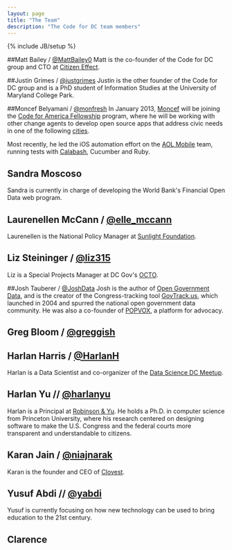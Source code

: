 ```yaml
---
layout: page
title: "The Team"
description: "The Code for DC team members"
---
```

{% include JB/setup %}

##Matt Bailey / [@MattBailey0](https://twitter.com/MattBailey0)
Matt is the co-founder of the Code for DC group and CTO at [Citizen Effect](http://citizeneffect.org).

##Justin Grimes / [@justgrimes](https://twitter.com/justgrimes)
Justin is the other founder of the Code for DC group and is a PhD student of Information Studies at the University of Maryland College Park.

##Moncef Belyamani / [@monfresh](http://twitter.com/monfresh)
In January 2013, [Moncef](http://www.moncefbelyamani.com/about/) will be joining the [Code for America Fellowship](http://codeforamerica.org/2013-fellows/) program, where he will be working with other change agents to develop open source apps that address civic needs in one of the following [cities](http://codeforamerica.org/2013-partners/).

Most recently, he led the iOS automation effort on the [AOL Mobile](http://mobile.aol.com/) team, running tests with [Calabash](http://www.moncefbelyamani.com/ios-automated-testing-with-calabash-cucumber-ruby), Cucumber and Ruby.

## Sandra Moscoso
Sandra is currently in charge of developing the World Bank's Financial Open Data web program.

## Laurenellen McCann / [@elle_mccann](http://twitter.com/elle_mccann)
Laurenellen is the National Policy Manager at [Sunlight Foundation](http://www.sunlightfoundation.com/).

## Liz Steininger / [@liz315](https://twitter.com/liz315)
Liz is a Special Projects Manager at DC Gov's [OCTO](http://octo.dc.gov).

##Josh Tauberer / [@JoshData](http://twitter.com/JoshData)
Josh is the author of [Open Government Data](http://opengovdata.io), and is the creator of the Congress-tracking tool [GovTrack.us](http://www.govtrack.us/), which launched in 2004 and spurred the national open government data community. He was also a co-founder of [POPVOX](http://www.popvox.com/), a platform for advocacy. 

## Greg Bloom / [@greggish](http://twitter.com/greggish)

## Harlan Harris / [@HarlanH](http://twitter.com/HarlanH/)
Harlan is a Data Scientist and co-organizer of the [Data Science DC Meetup](http://www.meetup.com/Data-Science-DC/).

## Harlan Yu // [@harlanyu](https://twitter.com/harlanyu)
Harlan is a Principal at [Robinson & Yu](http://www.robinsonyu.com). He holds a Ph.D. in computer science from Princeton University, where his research centered on designing software to make the U.S. Congress and the federal courts more transparent and understandable to citizens.

## Karan Jain / [@niajnarak](http://twitter.com/niajnarak)
Karan is the founder and CEO of [Clovest](http://clovest.com).

## Yusuf Abdi // [@yabdi](https://twitter.com/yabdi)
Yusuf is currently focusing on how new technology can be used to bring education to the 21st century. 

## Clarence

